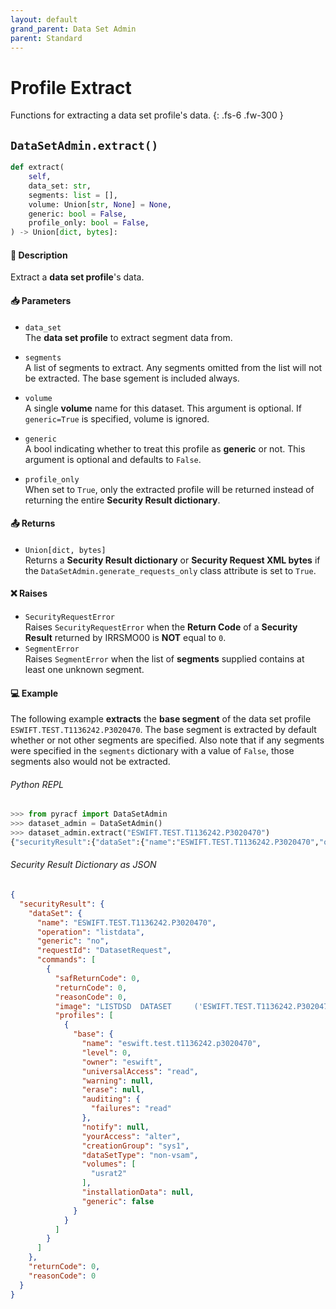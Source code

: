 ```yaml
---
layout: default
grand_parent: Data Set Admin
parent: Standard
---
```


# Profile Extract

Functions for extracting a data set profile's data. 
{: .fs-6 .fw-300 }

## `DataSetAdmin.extract()`

```python
def extract(
    self,
    data_set: str,
    segments: list = [],
    volume: Union[str, None] = None,
    generic: bool = False,
    profile_only: bool = False,
) -> Union[dict, bytes]:
```

#### 📄 Description

Extract a **data set profile**'s data.

#### 📥 Parameters
* `data_set`<br>
  The **data set profile** to extract segment data from.

* `segments`<br>
  A list of segments to extract. Any segments omitted from the list will not be extracted. The base sgement is included always.

* `volume`<br>
  A single **volume** name for this dataset. This argument is optional. If `generic=True` is specified, volume is ignored.

* `generic`<br>
  A bool indicating whether to treat this profile as **generic** or not. This argument is optional and defaults to `False`.

* `profile_only`<br>
  When set to `True`, only the extracted profile will be returned instead of returning the entire **Security Result dictionary**.

#### 📤 Returns
* `Union[dict, bytes]`<br>
  Returns a **Security Result dictionary** or **Security Request XML bytes** if the `DataSetAdmin.generate_requests_only` class attribute is set to `True`.

#### ❌ Raises
* `SecurityRequestError`<br>
  Raises `SecurityRequestError` when the **Return Code** of a **Security Result** returned by IRRSMO00 is **NOT** equal to `0`.
* `SegmentError`<br>
  Raises `SegmentError` when the list of **segments** supplied contains at least one unknown segment.

#### 💻 Example

The following example **extracts** the **base segment** of the data set profile `ESWIFT.TEST.T1136242.P3020470`. The base segment is extracted by default whether or not other segments are specified. Also note that if any segments were specified in the `segments` dictionary with a value of `False`, those segments also would not be extracted.

###### Python REPL
```python
>>> from pyracf import DataSetAdmin
>>> dataset_admin = DataSetAdmin()
>>> dataset_admin.extract("ESWIFT.TEST.T1136242.P3020470")
{"securityResult":{"dataSet":{"name":"ESWIFT.TEST.T1136242.P3020470","operation":"listdata","generic":"no","requestId":"DatasetRequest","commands":[{"safReturnCode":0,"returnCode":0,"reasonCode":0,"image":"LISTDSD  DATASET     ('ESWIFT.TEST.T1136242.P3020470')","profiles":[{"base":{"name":"eswift.test.t1136242.p3020470","level":0,"owner":"eswift","universalAccess":"read","warning":null,"erase":null,"auditing":{"failures":"read"},"notify":null,"yourAccess":"alter","creationGroup":"sys1","dataSetType":"non-vsam","volumes":["usrat2"],"installationData":null,"generic":false}}]}]},"returnCode":0,"reasonCode":0}}
```

###### Security Result Dictionary as JSON
```json
{
  "securityResult": {
    "dataSet": {
      "name": "ESWIFT.TEST.T1136242.P3020470",
      "operation": "listdata",
      "generic": "no",
      "requestId": "DatasetRequest",
      "commands": [
        {
          "safReturnCode": 0,
          "returnCode": 0,
          "reasonCode": 0,
          "image": "LISTDSD  DATASET     ('ESWIFT.TEST.T1136242.P3020470')",
          "profiles": [
            {
              "base": {
                "name": "eswift.test.t1136242.p3020470",
                "level": 0,
                "owner": "eswift",
                "universalAccess": "read",
                "warning": null,
                "erase": null,
                "auditing": {
                  "failures": "read"
                },
                "notify": null,
                "yourAccess": "alter",
                "creationGroup": "sys1",
                "dataSetType": "non-vsam",
                "volumes": [
                  "usrat2"
                ],
                "installationData": null,
                "generic": false
              }
            }
          ]
        }
      ]
    },
    "returnCode": 0,
    "reasonCode": 0
  }
}
```

